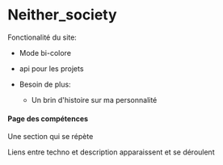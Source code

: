 # Neither_society

Fonctionalité du site:

- Mode bi-colore

- api pour les projets

- Besoin de plus:
  
  - Un brin d'histoire sur ma personnalité



#### Page des compétences

Une section qui se répète

Liens entre techno et description apparaissent et se déroulent
